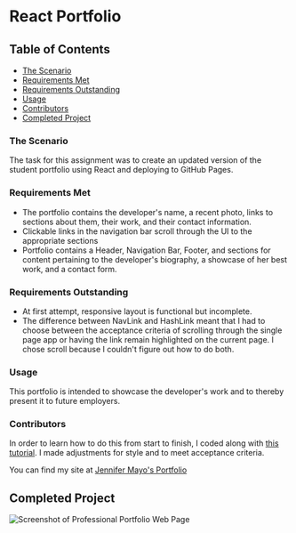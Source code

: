 # React Portfolio

## **Table of Contents**
* [The Scenario](#the-scenario)
* [Requirements Met](#requirements-met)
* [Requirements Outstanding](#requirements-outstanding)
* [Usage](#usage)
* [Contributors](#contributors)
* [Completed Project](#completed-project)


### **The Scenario**
The task for this assignment was to create an updated version of the student portfolio using React and deploying to GitHub Pages.

### **Requirements Met**
* The portfolio contains the developer's name, a recent photo, links to sections about them, their work, and their contact information.
* Clickable links in the navigation bar scroll through the UI to the appropriate sections
* Portfolio contains a Header, Navigation Bar, Footer, and sections for content pertaining to the developer's biography, a showcase of her best work, and a contact form.

### **Requirements Outstanding**
* At first attempt, responsive layout is functional but incomplete.
* The difference between NavLink and HashLink meant that I had to choose between the acceptance criteria of scrolling through the single page app or having the link remain highlighted on the current page. I chose scroll because I couldn't figure out how to do both.

 ### Usage

This portfolio is intended to showcase the developer's work and to thereby present it to future employers.

### **Contributors**
In order to learn how to do this from start to finish, I coded along with [this tutorial](https://youtu.be/0h2b4ftbZcU). I made adjustments for style and to meet acceptance criteria.

You can find my site at [Jennifer Mayo's Portfolio](https://jlmayo.github.io/React-Portfolio/)

## **Completed Project**
![Screenshot of Professional Portfolio Web Page](https://github.com/jlmayo/React-Portfolio/blob/main/src/assets/ReactPortfolioScreenshot.png) 
